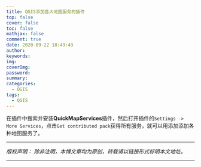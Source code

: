 ```yaml
---
title: QGIS添加各大地图服务的插件
top: false
cover: false
toc: false
mathjax: false
comment: true
date: 2020-09-22 18:43:43
author:
keywords:
img:
coverImg:
password:
summary:
categories:
  - QGIS
tags:
  - QGIS
---
```


在插件中搜索并安装**QuickMapServices**插件，然后打开插件的`Settings -> More Services`，点击`Get contributed pack`获得所有服务，就可以用添加添加各种地图服务了。

---

_版权声明：_
_除非注明，本博文章均为原创，转载请以链接形式标明本文地址。_

---
